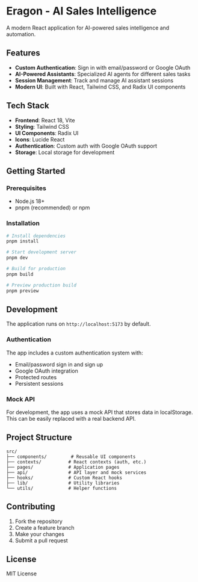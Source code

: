 # Eragon - AI Sales Intelligence

A modern React application for AI-powered sales intelligence and automation.

## Features

- **Custom Authentication**: Sign in with email/password or Google OAuth
- **AI-Powered Assistants**: Specialized AI agents for different sales tasks
- **Session Management**: Track and manage AI assistant sessions
- **Modern UI**: Built with React, Tailwind CSS, and Radix UI components

## Tech Stack

- **Frontend**: React 18, Vite
- **Styling**: Tailwind CSS
- **UI Components**: Radix UI
- **Icons**: Lucide React
- **Authentication**: Custom auth with Google OAuth support
- **Storage**: Local storage for development

## Getting Started

### Prerequisites

- Node.js 18+ 
- pnpm (recommended) or npm

### Installation

```bash
# Install dependencies
pnpm install

# Start development server
pnpm dev

# Build for production
pnpm build

# Preview production build
pnpm preview
```

## Development

The application runs on `http://localhost:5173` by default.

### Authentication

The app includes a custom authentication system with:
- Email/password sign in and sign up
- Google OAuth integration
- Protected routes
- Persistent sessions

### Mock API

For development, the app uses a mock API that stores data in localStorage. This can be easily replaced with a real backend API.

## Project Structure

```
src/
├── components/         # Reusable UI components
├── contexts/          # React contexts (auth, etc.)
├── pages/             # Application pages
├── api/               # API layer and mock services
├── hooks/             # Custom React hooks
├── lib/               # Utility libraries
└── utils/             # Helper functions
```

## Contributing

1. Fork the repository
2. Create a feature branch
3. Make your changes
4. Submit a pull request

## License

MIT License
